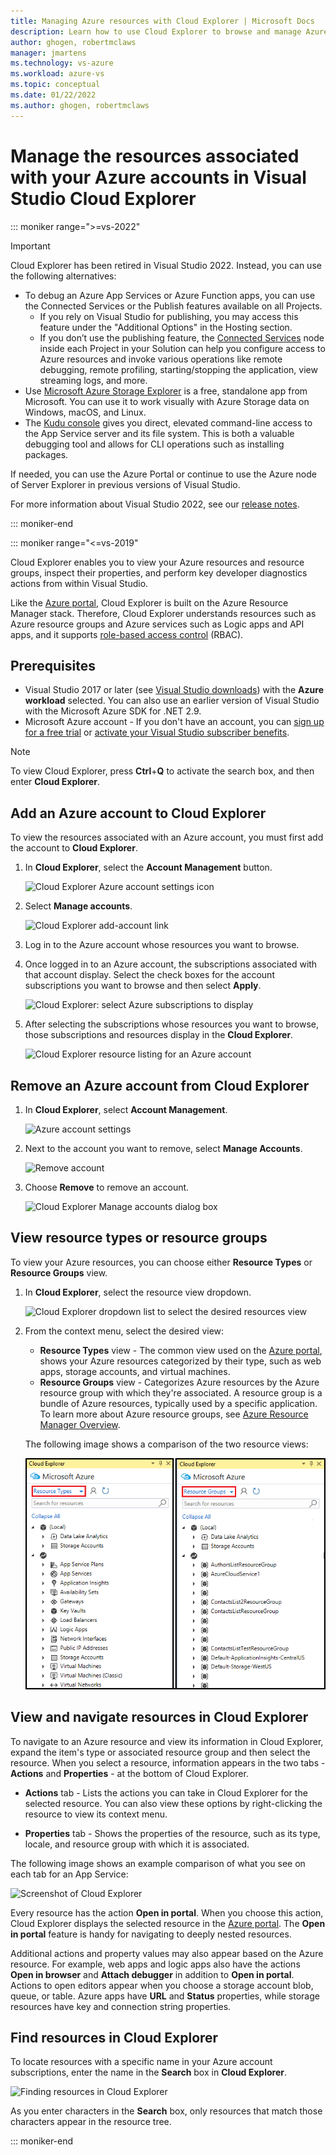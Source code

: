 ```yaml
---
title: Managing Azure resources with Cloud Explorer | Microsoft Docs
description: Learn how to use Cloud Explorer to browse and manage Azure resources within Visual Studio.
author: ghogen, robertmclaws
manager: jmartens
ms.technology: vs-azure
ms.workload: azure-vs
ms.topic: conceptual
ms.date: 01/22/2022
ms.author: ghogen, robertmclaws
---
```


# Manage the resources associated with your Azure accounts in Visual Studio Cloud Explorer

::: moniker range=">=vs-2022"
> [!Important]
> Cloud Explorer has been retired in Visual Studio 2022. Instead, you can use the following alternatives:
> - To debug an Azure App Services or Azure Function apps, you can use the Connected Services or the Publish features available on all Projects. 
>   -  If you rely on Visual Studio for publishing, you may access this feature under the "Additional Options" in the Hosting section. 
>   -  If you don’t use the publishing feature, the [Connected Services](https://docs.microsoft.com/en-us/visualstudio/azure/overview-connected-services?view=vs-2022) node inside each Project in your Solution can help you configure access to Azure resources and invoke  various operations like remote debugging, remote profiling, starting/stopping the application, view streaming logs, and more.
> - Use [Microsoft Azure Storage Explorer](/azure/vs-azure-tools-storage-manage-with-storage-explorer) is a free, standalone app from Microsoft. You can use it to work visually with Azure Storage data on Windows, macOS, and Linux.
> - The [Kudu console](https://github.com/projectkudu/kudu/wiki/Kudu-console) gives you direct, elevated command-line access to the App Service server and its file system. This is both a valuable debugging tool and allows for CLI operations such as installing packages.
>
> If needed, you can use the Azure Portal or continue to use the Azure node of Server Explorer in previous versions of Visual Studio.
>
> For more information about Visual Studio 2022, see our [release notes](/visualstudio/releases/2022/release-notes/).

::: moniker-end

::: moniker range="<=vs-2019"

Cloud Explorer enables you to view your Azure resources and resource groups, inspect their properties, and perform key developer diagnostics actions from within Visual Studio.

Like the [Azure portal](https://portal.azure.com), Cloud Explorer is built on the Azure Resource Manager stack. Therefore, Cloud Explorer understands resources such as Azure resource groups and Azure services such as Logic apps and API apps, and it supports [role-based access control](/azure/role-based-access-control/role-assignments-portal) (RBAC).

## Prerequisites

* Visual Studio 2017 or later (see [Visual Studio downloads](https://visualstudio.microsoft.com/downloads)) with the **Azure workload** selected. You can also use an earlier version of Visual Studio with the Microsoft Azure SDK for .NET 2.9.
* Microsoft Azure account - If you don't have an account, you can [sign up for a free trial](https://azure.microsoft.com/pricing/member-offers/credit-for-visual-studio-subscribers/) or [activate your Visual Studio subscriber benefits](https://azure.microsoft.com/pricing/member-offers/credit-for-visual-studio-subscribers/).

> [!NOTE]
> To view Cloud Explorer, press **Ctrl**+**Q** to activate the search box, and then enter **Cloud Explorer**.

## Add an Azure account to Cloud Explorer

To view the resources associated with an Azure account, you must first add the account to **Cloud Explorer**.

1. In **Cloud Explorer**, select the **Account Management** button.

   ![Cloud Explorer Azure account settings icon](./media/vs-azure-tools-resources-managing-with-cloud-explorer/azure-account-settings.png)

1. Select **Manage accounts**.

   ![Cloud Explorer add-account link](./media/vs-azure-tools-resources-managing-with-cloud-explorer/manage-accounts-link.png)

1. Log in to the Azure account whose resources you want to browse.

1. Once logged in to an Azure account, the subscriptions associated with that account display. Select the check boxes for the account subscriptions you want to browse and then select **Apply**.

   ![Cloud Explorer: select Azure subscriptions to display](./media/vs-azure-tools-resources-managing-with-cloud-explorer/select-subscriptions.png)

1. After selecting the subscriptions whose resources you want to browse, those subscriptions and resources display in the **Cloud Explorer**.

   ![Cloud Explorer resource listing for an Azure account](./media/vs-azure-tools-resources-managing-with-cloud-explorer/resources-listed.png)

## Remove an Azure account from Cloud Explorer

1. In **Cloud Explorer**, select **Account Management**.

   ![Azure account settings](./media/vs-azure-tools-resources-managing-with-cloud-explorer/azure-account-settings.png)

1. Next to the account you want to remove, select **Manage Accounts**.

   ![Remove account](./media/vs-azure-tools-resources-managing-with-cloud-explorer/remove-account.png)

1. Choose **Remove** to remove an account.

    ![Cloud Explorer Manage accounts dialog box](./media/vs-azure-tools-resources-managing-with-cloud-explorer/accountmanage.PNG)

## View resource types or resource groups

To view your Azure resources, you can choose either **Resource Types** or **Resource Groups** view.

1. In **Cloud Explorer**, select the resource view dropdown.

   ![Cloud Explorer dropdown list to select the desired resources view](./media/vs-azure-tools-resources-managing-with-cloud-explorer/resources-view-dropdown.png)

1. From the context menu, select the desired view:

   * **Resource Types** view - The common view used on the [Azure portal](https://portal.azure.com), shows your Azure resources categorized by their type, such as web apps, storage accounts, and virtual machines.
   * **Resource Groups** view - Categorizes Azure resources by the Azure resource group with which they're associated. A resource group is a bundle of Azure resources, typically used by a specific application. To learn more about Azure resource groups, see [Azure Resource Manager Overview](/azure/azure-resource-manager/resource-group-overview).

   The following image shows a comparison of the two resource views:

   ![Cloud Explorer resource views comparison](./media/vs-azure-tools-resources-managing-with-cloud-explorer/resource-views-comparison.png)

## View and navigate resources in Cloud Explorer

To navigate to an Azure resource and view its information in Cloud Explorer, expand the item's type or associated resource group and then select the resource. When you select a resource, information appears in the two tabs - **Actions** and **Properties** - at the bottom of Cloud Explorer.

* **Actions** tab - Lists the actions you can take in Cloud Explorer for the selected resource. You can also view these options by right-clicking the resource to view its context menu.

* **Properties** tab - Shows the properties of the resource, such as its type, locale, and resource group with which it is associated.

The following image shows an example comparison of what you see on each tab for an App Service:

  ![Screenshot of Cloud Explorer](./media/vs-azure-tools-resources-managing-with-cloud-explorer/actions-and-properties.png)

Every resource has the action **Open in portal**. When you choose this action, Cloud Explorer displays the selected resource in the [Azure portal](https://portal.azure.com). The **Open in portal** feature is handy for navigating to deeply nested resources.

Additional actions and property values may also appear based on the Azure resource. For example, web apps and logic apps also have the actions **Open in browser** and **Attach debugger** in addition to **Open in portal**. Actions to open editors appear when you choose a storage account blob, queue, or table. Azure apps have **URL** and **Status** properties, while storage resources have key and connection string properties.

## Find resources in Cloud Explorer

To locate resources with a specific name in your Azure account subscriptions, enter the name in the **Search** box in **Cloud Explorer**.

  ![Finding resources in Cloud Explorer](./media/vs-azure-tools-resources-managing-with-cloud-explorer/search-for-resources.png)

As you enter characters in the **Search** box, only resources that match those characters appear in the resource tree.

::: moniker-end
